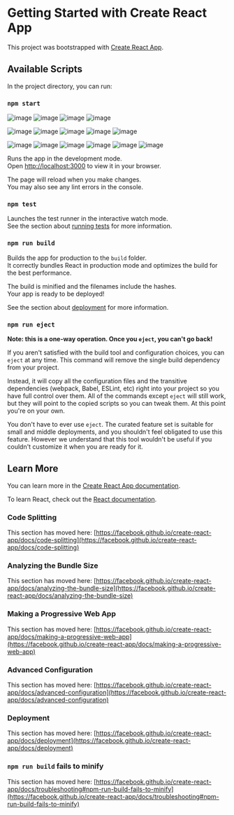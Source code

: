 # Getting Started with Create React App

This project was bootstrapped with [Create React App](https://github.com/facebook/create-react-app).

## Available Scripts

In the project directory, you can run:

### `npm start`
![image](https://github.com/M-a-n-t-i-s/ClientBooksAPI/assets/106916069/bbc28d68-f275-4ef8-af45-0df23ab01000)
![image](https://github.com/M-a-n-t-i-s/ClientBooksAPI/assets/106916069/0aa61923-9dfe-4113-a100-4db5f7958e3e)
![image](https://github.com/M-a-n-t-i-s/ClientBooksAPI/assets/106916069/03eeec32-e800-44bf-a8ae-182298c938a4)
![image](https://github.com/M-a-n-t-i-s/ClientBooksAPI/assets/106916069/d3b49b5d-6afc-47af-ae99-7fd978c946fe)

![image](https://github.com/M-a-n-t-i-s/ClientBooksAPI/assets/106916069/f2a2cda7-13f6-438e-99db-a3e02baa4220)
![image](https://github.com/M-a-n-t-i-s/ClientBooksAPI/assets/106916069/9d396aa8-f6e5-4d43-a464-8089919127c0)
![image](https://github.com/M-a-n-t-i-s/ClientBooksAPI/assets/106916069/2d5f8ddc-1001-409e-b172-0cefd9c29dc3)
![image](https://github.com/M-a-n-t-i-s/ClientBooksAPI/assets/106916069/68a2d4b7-0022-4fca-8413-ec6fe61e3c61)
![image](https://github.com/M-a-n-t-i-s/ClientBooksAPI/assets/106916069/e550d554-b21f-42f5-9608-385eb85650b6)




![image](https://github.com/M-a-n-t-i-s/ClientBooksAPI/assets/106916069/bab3726d-cf7b-4903-b773-27a3717f7fb5)
![image](https://github.com/M-a-n-t-i-s/ClientBooksAPI/assets/106916069/9b0851e4-20a9-4a99-b108-0a06d5cf8c95)
![image](https://github.com/M-a-n-t-i-s/ClientBooksAPI/assets/106916069/1fd7782e-6d0c-4c02-ae92-69f5649b58e7)
![image](https://github.com/M-a-n-t-i-s/ClientBooksAPI/assets/106916069/c70bf801-7077-4d7e-9db2-44d485a62429)
![image](https://github.com/M-a-n-t-i-s/ClientBooksAPI/assets/106916069/ed91fb6a-6f07-4344-8729-37ddabc630f2)
![image](https://github.com/M-a-n-t-i-s/ClientBooksAPI/assets/106916069/e837a298-7838-4de7-b79b-c08a0aa137b6)

Runs the app in the development mode.\
Open [http://localhost:3000](http://localhost:3000) to view it in your browser.

The page will reload when you make changes.\
You may also see any lint errors in the console.

### `npm test`

Launches the test runner in the interactive watch mode.\
See the section about [running tests](https://facebook.github.io/create-react-app/docs/running-tests) for more information.

### `npm run build`

Builds the app for production to the `build` folder.\
It correctly bundles React in production mode and optimizes the build for the best performance.

The build is minified and the filenames include the hashes.\
Your app is ready to be deployed!

See the section about [deployment](https://facebook.github.io/create-react-app/docs/deployment) for more information.

### `npm run eject`

**Note: this is a one-way operation. Once you `eject`, you can't go back!**

If you aren't satisfied with the build tool and configuration choices, you can `eject` at any time. This command will remove the single build dependency from your project.

Instead, it will copy all the configuration files and the transitive dependencies (webpack, Babel, ESLint, etc) right into your project so you have full control over them. All of the commands except `eject` will still work, but they will point to the copied scripts so you can tweak them. At this point you're on your own.

You don't have to ever use `eject`. The curated feature set is suitable for small and middle deployments, and you shouldn't feel obligated to use this feature. However we understand that this tool wouldn't be useful if you couldn't customize it when you are ready for it.

## Learn More

You can learn more in the [Create React App documentation](https://facebook.github.io/create-react-app/docs/getting-started).

To learn React, check out the [React documentation](https://reactjs.org/).

### Code Splitting

This section has moved here: [https://facebook.github.io/create-react-app/docs/code-splitting](https://facebook.github.io/create-react-app/docs/code-splitting)

### Analyzing the Bundle Size

This section has moved here: [https://facebook.github.io/create-react-app/docs/analyzing-the-bundle-size](https://facebook.github.io/create-react-app/docs/analyzing-the-bundle-size)

### Making a Progressive Web App

This section has moved here: [https://facebook.github.io/create-react-app/docs/making-a-progressive-web-app](https://facebook.github.io/create-react-app/docs/making-a-progressive-web-app)

### Advanced Configuration

This section has moved here: [https://facebook.github.io/create-react-app/docs/advanced-configuration](https://facebook.github.io/create-react-app/docs/advanced-configuration)

### Deployment

This section has moved here: [https://facebook.github.io/create-react-app/docs/deployment](https://facebook.github.io/create-react-app/docs/deployment)

### `npm run build` fails to minify

This section has moved here: [https://facebook.github.io/create-react-app/docs/troubleshooting#npm-run-build-fails-to-minify](https://facebook.github.io/create-react-app/docs/troubleshooting#npm-run-build-fails-to-minify)
